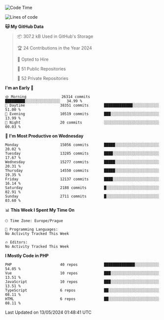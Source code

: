 <!--START_SECTION:waka-->
![Code Time](http://img.shields.io/badge/Code%20Time-1%2C583%20hrs%2058%20mins-blue)

![Lines of code](https://img.shields.io/badge/From%20Hello%20World%20I%27ve%20Written-23.8%20million%20lines%20of%20code-blue)

**🐱 My GitHub Data** 

> 📦 307.2 kB Used in GitHub's Storage 
 > 
> 🏆 24 Contributions in the Year 2024
 > 
> 💼 Opted to Hire
 > 
> 📜 51 Public Repositories 
 > 
> 🔑 52 Private Repositories 
 > 
**I'm an Early 🐤** 

```text
🌞 Morning                26314 commits       █████████░░░░░░░░░░░░░░░░   34.99 % 
🌆 Daytime                38351 commits       █████████████░░░░░░░░░░░░   51.00 % 
🌃 Evening                10519 commits       ███░░░░░░░░░░░░░░░░░░░░░░   13.99 % 
🌙 Night                  20 commits          ░░░░░░░░░░░░░░░░░░░░░░░░░   00.03 % 
```
📅 **I'm Most Productive on Wednesday** 

```text
Monday                   15056 commits       █████░░░░░░░░░░░░░░░░░░░░   20.02 % 
Tuesday                  13285 commits       ████░░░░░░░░░░░░░░░░░░░░░   17.67 % 
Wednesday                15277 commits       █████░░░░░░░░░░░░░░░░░░░░   20.31 % 
Thursday                 14550 commits       █████░░░░░░░░░░░░░░░░░░░░   19.35 % 
Friday                   12137 commits       ████░░░░░░░░░░░░░░░░░░░░░   16.14 % 
Saturday                 2188 commits        █░░░░░░░░░░░░░░░░░░░░░░░░   02.91 % 
Sunday                   2711 commits        █░░░░░░░░░░░░░░░░░░░░░░░░   03.60 % 
```


📊 **This Week I Spent My Time On** 

```text
🕑︎ Time Zone: Europe/Prague

💬 Programming Languages: 
No Activity Tracked This Week

🔥 Editors: 
No Activity Tracked This Week
```

**I Mostly Code in PHP** 

```text
PHP                      40 repos            ██████████████░░░░░░░░░░░   54.05 % 
Vue                      10 repos            ███░░░░░░░░░░░░░░░░░░░░░░   13.51 % 
JavaScript               10 repos            ███░░░░░░░░░░░░░░░░░░░░░░   13.51 % 
TypeScript               6 repos             ██░░░░░░░░░░░░░░░░░░░░░░░   08.11 % 
HTML                     6 repos             ██░░░░░░░░░░░░░░░░░░░░░░░   08.11 % 
```




 Last Updated on 13/05/2024 01:48:41 UTC
<!--END_SECTION:waka-->
<!--
**AlexKratky/AlexKratky** is a ✨ _special_ ✨ repository because its `README.md` (this file) appears on your GitHub profile.

Here are some ideas to get you started:

- 🔭 I’m currently working on ...
- 🌱 I’m currently learning ...
- 👯 I’m looking to collaborate on ...
- 🤔 I’m looking for help with ...
- 💬 Ask me about ...
- 📫 How to reach me: ...
- 😄 Pronouns: ...
- ⚡ Fun fact: ...
-->
